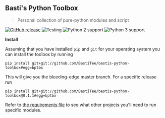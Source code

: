 ## Basti's Python Toolbox
> Personal collection of pure-python modules and script

[![GitHub release](https://img.shields.io/github/release/BastiTee/bastis-python-toolbox.svg?maxAge=2592000)](https://github.com/BastiTee/bastis-python-toolbox/releases/latest)
![Testing](https://travis-ci.org/BastiTee/bastis-python-toolbox.svg?branch=master)
![Python 2 support](https://img.shields.io/badge/python2-stable-green.svg)
![Python 3 support](https://img.shields.io/badge/python3-stable-green.svg)

**Install**

Assuming that you have installed `pip` and `git` for your operating system you can install the toolbox by running

    pip install git+git://github.com/BastiTee/bastis-python-toolbox#egg=bptbx

This will give you the bleeding-edge master branch. For a specific release run

    pip install git+git://github.com/BastiTee/bastis-python-toolbox@0.1.1#egg=bptbx

Refer to [the requirements file](requirements.txt) to see what other projects you'll need to run specific modules.
